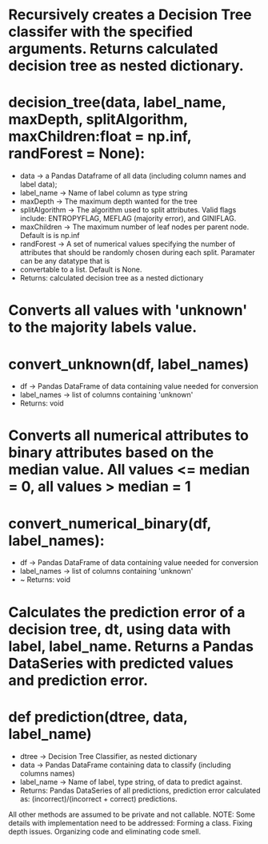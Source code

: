 # Recursively creates a Decision Tree classifer with the specified arguments. Returns calculated decision tree as nested dictionary.

# decision_tree(data, label_name, maxDepth, splitAlgorithm, maxChildren:float = np.inf, randForest = None): 
* data -> a Pandas Dataframe of all data (including column names and label data); 
* label_name -> Name of label column as type string
* maxDepth -> The maximum depth wanted for the tree
* splitAlgorithm -> The algorithm used to split attributes. Valid flags include: ENTROPYFLAG, MEFLAG (majority error), and GINIFLAG.
* maxChildren -> The maximum number of leaf nodes per parent node. Default is is np.inf
* randForest -> A set of numerical values specifying the number of attributes that should be randomly chosen during each split. Paramater can be any datatype that is 
* convertable to a list. Default is None.
* Returns: calculated decision tree as a nested dictionary

# Converts all values with 'unknown' to the majority labels value.
# convert_unknown(df, label_names)
* df -> Pandas DataFrame of data containing value needed for conversion
* label_names -> list of columns containing 'unknown'
* Returns: void

# Converts all numerical attributes to binary attributes based on the median value. All values <= median = 0, all values > median = 1
# convert_numerical_binary(df, label_names):
* df -> Pandas DataFrame of data containing value needed for conversion
* label_names -> list of columns containing 'unknown'
* ~ Returns: void

# Calculates the prediction error of a decision tree, dt, using data with label, label_name. Returns a Pandas DataSeries with predicted values and prediction error.
# def prediction(dtree, data, label_name)
* dtree -> Decision Tree Classifier, as nested dictionary
* data -> Pandas DataFrame containing data to classify (including columns names)
* label_name -> Name of label, type string, of data to predict against.
* Returns: Pandas DataSeries of all predictions, prediction error calculated as: (incorrect)/(incorrect + correct) predictions.


All other methods are assumed to be private and not callable.
NOTE: Some details with implementation need to be addressed: Forming a class. Fixing depth issues. Organizing code and eliminating code smell.
